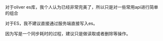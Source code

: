 对于oliver es库，我个人认为已经非常完美了，所以只是对一些常用api进行简单的组合

对于ES，我不建议直接通过服务端直接写入es。

因为写是一个同步耗时的过程，建议只是做读取或者删除等操作。